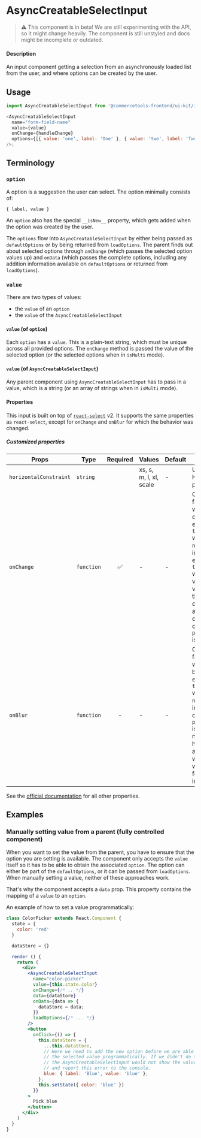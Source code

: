 # AsyncCreatableSelectInput

> ⚠️ This component is in beta!
> We are still experimenting with the API, so it might change heavily.
> The component is still unstyled and docs might be incomplete or outdated.

#### Description

An input component getting a selection from an asynchronously loaded list from the user, and where options can be created by the user.

## Usage

```js
import AsyncCreatableSelectInput from '@commercetools-frontend/ui-kit/inputs/async-creatable-select-input';

<AsyncCreatableSelectInput
  name="form-field-name"
  value={value}
  onChange={handleChange}
  options={[{ value: 'one', label: 'One' }, { value: 'two', label: 'Two' }]}
/>;
```

## Terminology

### `option`

A option is a suggestion the user can select. The option minimally consists of:

`{ label, value }`

An `option` also has the special `__isNew__` property, which gets added when the option was created by the user.

The `options` flow into `AsyncCreatableSelectInput` by either being passed as `defaultOptions` or by being returned from `loadOptions`. The parent finds out about selected options through `onChange` (which passes the selected option values up) and `onData` (which passes the complete options, including any addition information available on `defaultOptions` or returned from `loadOptions`).

### `value`

There are two types of values:

- the `value` of an `option`
- the `value` of the `AsyncCreatableSelectInput`

#### `value` (of `option`)

Each `option` has a `value`. This is a plain-text string, which must be unique across all provided options. The `onChange` method is passed the value of the selected option (or the selected options when in `isMulti` mode).

#### `value` (of `AsyncCreatableSelectInput`)

Any parent component using `AsyncCreatableSelectInput` has to pass in a value, which is a string (or an array of strings when in `isMulti` mode).

#### Properties

This input is built on top of [`react-select`](https://github.com/JedWatson/react-select) v2.
It supports the same properties as `react-select`, except for `onChange` and `onBlur` for which the behavior was changed.

##### Customized properties

| Props                  | Type       | Required | Values                 | Default | Description                                                                                                                                                                                                                                                     |
| ---------------------- | ---------- | :------: | ---------------------- | ------- | --------------------------------------------------------------------------------------------------------------------------------------------------------------------------------------------------------------------------------------------------------------- |
| `horizontalConstraint` | `string`   |          | xs, s, m, l, xl, scale | -       | Used as HTML `name` property                                                                                                                                                                                                                                    |
| `onChange`             | `function` |    ✅    | -                      | -       | Called with a fake event when value changes. The event's `target.name` will be the `name` supplied in props. The event's `target.value` will hold the value. The value will be a the selected option, or an array of options in case `props.isMulti` is `true`. |
| `onBlur`               | `function` |    -     | -                      | -       | Called with a fake event when input is blurred. The event's `target.name` will be the `name` supplied in props. In case `props.isMulti` is `true`, the name will have `.0` appended which helps with the formik integration.                                    |

See the [official documentation](https://react-select.com/props) for all other properties.

## Examples

### Manually setting value from a parent (fully controlled component)

When you want to set the value from the parent, you have to ensure that the option you are setting is available. The component only accepts the `value` itself so it has to be able to obtain the associated `option`. The option can either be part of the `defaultOptions`, or it can be passed from `loadOptions`. When manually setting a value, neither of these approaches work.

That's why the component accepts a `data` prop. This property contains the mapping of a `value` to an `option`.

An example of how to set a value programmatically:

```jsx
class ColorPicker extends React.Component {
  state = {
    color: 'red'
  }

  dataStore = {}

  render () {
    return (
      <div>
        <AsyncCreatableSelectInput
          name="color-picker"
          value={this.state.color}
          onChange={/* .. */}
          data={dataStore}
          onData={data => {
            dataStore = data;
          }}
          loadOptions={/* ... */}
        />
        <button
          onClick={() => {
            this.dataStore = {
              ...this.dataStore,
              // Here we need to add the new option before we are able to set
              // the selected value programmatically. If we didn't do this,
              // the AsyncCreatableSelectInput would not show the value
              // and report this error to the console.
              blue: { label: 'Blue', value: 'blue' },
            };
            this.setState({ color: 'blue' })
          }}
        >
          Pick blue
        </button>
      </div>
    )
  }
}
```
